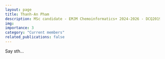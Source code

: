 ```yaml
---
layout: page
title: Thanh-An Pham
description: MSc candidate - EMJM Chemoinformatics+ 2024-2026 - DCQ2019
img:
importance: 3
category: "Current members"
related_publications: false
---
```


<!-- <div class="row">
    <div class="col-sm-2"></div>
    <div class="col-sm mt-3 mt-md-0">
        {% include figure.liquid loading="eager" path=page.img title=page.title class="img-fluid rounded z-depth-1" caption=page.title %}
    </div>
    <div class="col-sm-2"></div>
</div> -->

Say sth...

<!-- <a href="mailto:long.tieu_phan@uni-leipzig.de" title="email"><i class="fa-solid fa-envelope"></i> long.tieu_phan@uni-leipzig.de</a>

<a href="https://github.com/TieuLongPhan" title="GitHub"><i class="fa-brands fa-github"></i> TieuLongPhan</a>

<a href="https://www.linkedin.com/in/tieu-long-phan-b225331a5/" title="LinkedIn"><i class="fa-brands fa-linkedin"></i> tieu-long-phan-b225331a5</a>

<a href="https://orcid.org/0000-0002-3532-2064" title="ORCID"><i class="ai ai-orcid"></i> 0000-0002-3532-2064</a> -->
